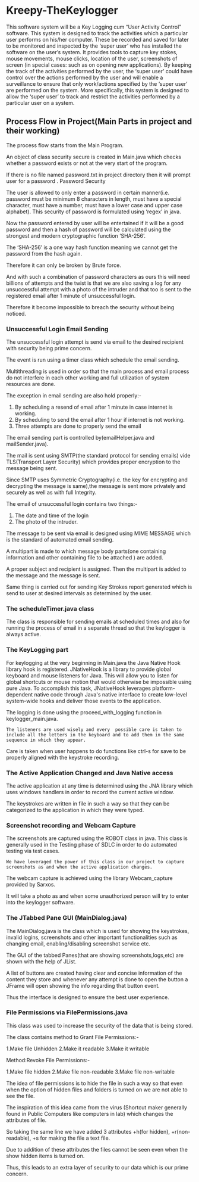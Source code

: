 # Kreepy-TheKeylogger

This software system will be a Key Logging cum “User Activity Control” software. This system is designed to track the activities which a particular user performs on his/her computer. These be recorded and saved for later to be monitored and inspected by the ‘super user’ who has installed the software on the user’s system. 
 It provides tools to capture key stokes, mouse movements, mouse clicks, location of the user, screenshots of screen (in special cases: such as on opening new applications). By keeping the track of the activities performed by the user, the ‘super user’ could have control over the actions performed by the user and will enable a surveillance to ensure that only work/actions specified by the ‘super user’ are performed on the system. 
More specifically, this system is designed to allow the ‘super user’ to track and restrict the activities performed by a particular user on a system. 


## Process Flow in Project(Main Parts in project and their working)

The process flow starts from the Main Program.

An object of class security secure is created in Main.java which checks whether a password exists or not at the very start of the program.

If there is no file named password.txt in project directory then it will prompt user for a password .
Password Security

The user is allowed to only enter a password in certain manner(i.e. password must be minimum 8 characters in length, must have a special character, must have a number, must have  a lower case and upper case alphabet).
	This security of password is formulated using ‘regex’ in java.

Now the password entered by user will be entertained if it will be a good password and then a hash of password will be calculated using the strongest and modern cryptographic function ‘SHA-256’.

The ‘SHA-256’ is a one way hash function meaning we cannot get the password from the hash again.

Therefore it can only be broken by Brute force.

And with such a combination of password characters as ours this will need billions of attempts and the twist is that we are also saving a log for any unsuccessful attempt with a photo of the intruder and that too is sent to the registered email after 1 minute of unsuccessful login.

Therefore it become impossible to breach the security without being noticed.

### Unsuccessful Login Email Sending

The unsuccessful login attempt is send via email to the desired recipient with security being prime concern.

The event is run using a timer class which schedule the email sending.

Multithreading is used in order so that the main process and email process do not interfere in each other working and full utilization of system resources are done.

The exception in email sending are also hold properly:-
1.	By scheduling a resend of email after 1 minute in case internet is working.
2.	By scheduling to send the email after 1 hour if internet is not working.
3.	Three attempts are done to properly send the email

The email sending part is controlled by(emailHelper.java and mailSender.java).

The mail is sent using SMTP(the standard protocol for sending emails) vide TLS(Transport Layer Security) which provides proper encryption to the message being sent.

Since SMTP uses Symmetric Cryptography(i.e. the key for encrypting and decrypting the message is same),the message is sent more privately and securely as well as with full Integrity.

The email of unsuccessful login contains two things:-
1.	The date and time of the login
2.	The photo of the intruder.

The message to be sent via email is designed using MIME MESSAGE which is the standard of automated email sending.

A multipart is made to which message body parts(one containing information and other containing file to be attached ) are added.

A proper subject and recipient is assigned. Then the multipart is added to the message and the message is sent.


Same thing is carried out for sending Key Strokes report generated which is send to user at desired intervals as determined by the user.


### The scheduleTimer.java class

The class is responsible for sending emails at scheduled times and also for running the process of email in a separate thread so that the keylogger is always active.

### The KeyLogging part

For keylogging at the very beginning in Main.java the Java Native Hook library hook is registered.
JNativeHook is a library to provide global keyboard and mouse listeners for Java. This will allow you to listen for global shortcuts or mouse motion that would otherwise be impossible using pure Java. To accomplish this task, JNativeHook leverages platform-dependent native code through Java's native interface to create low-level system-wide hooks and deliver those events to the application.

The logging is done using the proceed_with_logging function in keylogger_main.java.  

	The listeners are used wisely and every  possible care is taken to include all the letters in the keyboard and to add them in the same sequence in which they appear.

Care is taken when user happens to do functions like ctrl-s for save to be properly aligned with the keystroke recording.


### The Active Application Changed and Java Native access

The active application at any time is determined using the JNA library which uses windows handlers in order to record the current active window.

The keystrokes are written in file in such a way so that they can be categorized to the application in which they were typed.

### Screenshot recording and Webcam Capture

The screenshots are captured using the ROBOT class in java. This class is generally used in the Testing phase of SDLC in order to do automated testing via test cases.

	We have leveraged the power of this class in our project to capture screenshots as and when the active application changes.


The webcam capture is achieved using the library Webcam_capture provided by Sarxos.

It will take a photo as and when some unauthorized person will try to enter into the keylogger software.


### The JTabbed Pane GUI (MainDialog.java)

The MainDialog.java is the class which is used for showing the keystrokes, invalid logins, screenshots and other important functionalities such as changing email, enabling/disabling screenshot service etc.

The GUI of the tabbed Panes(that are showing screenshots,logs,etc)
are shown with the help of JList.

A list of buttons are created having clear and concise information of the content they store and whenever any attempt is done to open the button a JFrame will open showing the info regarding that button event.

Thus the interface is designed to ensure the best user experience.

### File Permissions via FilePermissions.java

This class was used to increase the security of the data that is being stored.

The class contains method to Grant File Permissions:-

1.Make file Unhidden
2.Make it readable
3.Make it writable

Method:Revoke File Permissions:-

1.Make file hidden
2.Make file non-readable
3.Make file non-writable

The idea of file permissions is to hide the file in such a way so that even when the option of hidden files and folders is turned on we are not able to see the file.

The inspiration of this idea came from the virus (Shortcut maker generally found in Public Computers like computers in lab) which changes the attributes of file.

So taking the same line we have added 3 attributes +h(for hidden), +r(non-readable), +s for making the file a text file.

Due to addition of these attributes the files cannot be seen even when the show hidden items is turned on.

Thus, this leads to an extra layer of security to our data which is our prime concern.
